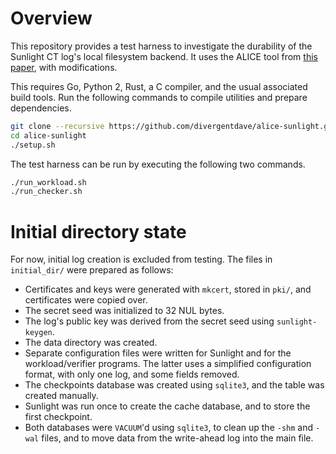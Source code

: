 # Overview

This repository provides a test harness to investigate the durability of the
Sunlight CT log's local filesystem backend. It uses the ALICE tool from [this
paper][paper], with modifications.

[paper]: https://www.usenix.org/conference/osdi14/technical-sessions/presentation/pillai 

This requires Go, Python 2, Rust, a C compiler, and the usual associated build
tools. Run the following commands to compile utilities and prepare
dependencies.

```bash
git clone --recursive https://github.com/divergentdave/alice-sunlight.git
cd alice-sunlight
./setup.sh
```

The test harness can be run by executing the following two commands.

```bash
./run_workload.sh
./run_checker.sh
```

# Initial directory state

For now, initial log creation is excluded from testing. The files in
`initial_dir/` were prepared as follows:

* Certificates and keys were generated with `mkcert`, stored in `pki/`, and
  certificates were copied over.
* The secret seed was initialized to 32 NUL bytes.
* The log's public key was derived from the secret seed using
  `sunlight-keygen`.
* The data directory was created.
* Separate configuration files were written for Sunlight and for the
  workload/verifier programs. The latter uses a simplified configuration
  format, with only one log, and some fields removed.
* The checkpoints database was created using `sqlite3`, and the table was
  created manually.
* Sunlight was run once to create the cache database, and to store the first
  checkpoint.
* Both databases were `VACUUM`'d using `sqlite3`, to clean up the `-shm` and
  `-wal` files, and to move data from the write-ahead log into the main file.
